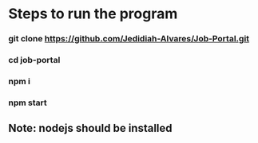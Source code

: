 # Steps to run the program


### git clone https://github.com/Jedidiah-Alvares/Job-Portal.git
### cd job-portal
### npm i
### npm start

## Note: nodejs should be installed
